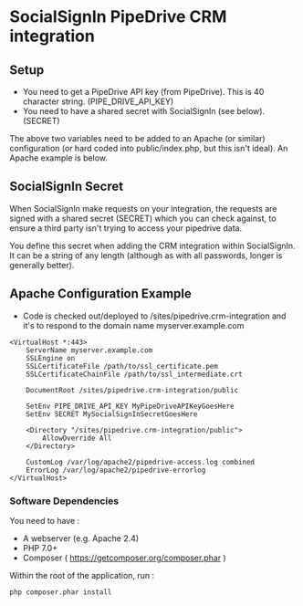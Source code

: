 # SocialSignIn PipeDrive CRM integration

## Setup 

 * You need to get a PipeDrive API key (from PipeDrive). This is 40 character string.  (PIPE\_DRIVE\_API\_KEY)
 * You need to have a shared secret with SocialSignIn (see below). (SECRET)

The above two variables need to be added to an Apache (or similar) configuration (or hard coded into public/index.php, but this isn't ideal). An Apache example is below.


## SocialSignIn Secret 

When SocialSignIn make requests on your integration, the requests are signed with a shared secret (SECRET) which you can check against, to ensure a third party isn't trying to access your pipedrive data.

You define this secret when adding the CRM integration within SocialSignIn. It can be a string of any length (although as with all passwords, longer is generally better).

## Apache Configuration Example
 
 * Code is checked out/deployed to /sites/pipedrive.crm-integration and it's to respond to the domain name myserver.example.com

```raw
<VirtualHost *:443>
    ServerName myserver.example.com
    SSLEngine on
    SSLCertificateFile /path/to/ssl_certificate.pem
    SSLCertificateChainFile /path/to/ssl_intermediate.crt

    DocumentRoot /sites/pipedrive.crm-integration/public

    SetEnv PIPE_DRIVE_API_KEY MyPipeDriveAPIKeyGoesHere
    SetEnv SECRET MySocialSignInSecretGoesHere
    
    <Directory "/sites/pipedrive.crm-integration/public">
        AllowOverride All
    </Directory>

    CustomLog /var/log/apache2/pipedrive-access.log combined
    ErrorLog /var/log/apache2/pipedrive-errorlog
</VirtualHost>
```

### Software Dependencies

You need to have :

 * A webserver (e.g. Apache 2.4)
 * PHP 7.0+
 * Composer ( https://getcomposer.org/composer.phar )


Within the root of the application, run :

```bash
php composer.phar install
```

